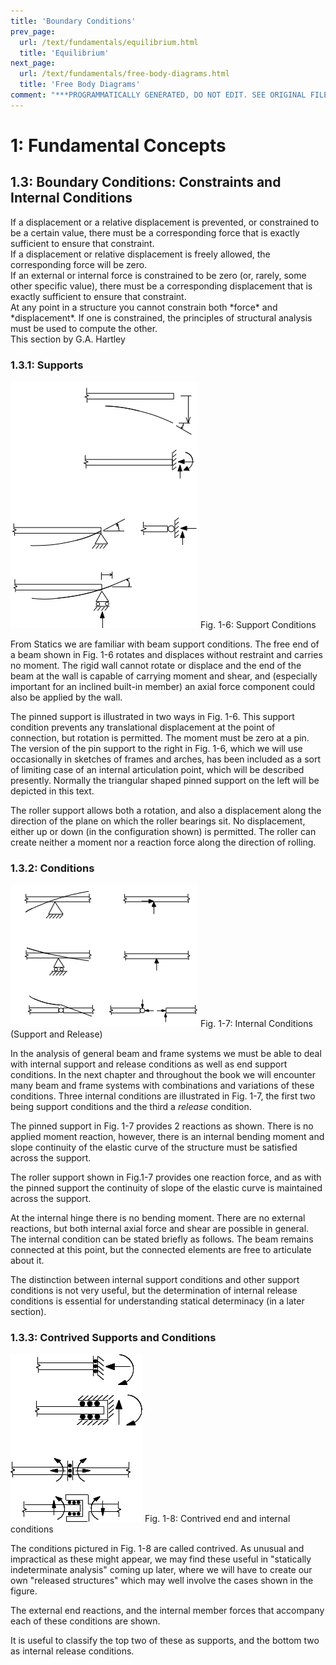 ```yaml
---
title: 'Boundary Conditions'
prev_page:
  url: /text/fundamentals/equilibrium.html
  title: 'Equilibrium'
next_page:
  url: /text/fundamentals/free-body-diagrams.html
  title: 'Free Body Diagrams'
comment: "***PROGRAMMATICALLY GENERATED, DO NOT EDIT. SEE ORIGINAL FILES IN /content***"
---
```

# 1: Fundamental Concepts

## 1.3: Boundary Conditions: Constraints and Internal Conditions

<div class="admonition important">
If a displacement or a relative displacement is
prevented, or constrained to be a certain value, there must be a
corresponding force that is exactly sufficient to ensure that
constraint.
<BR/>
If a displacement or relative displacement is freely allowed, the
corresponding force will be zero.
</div>

<div class="admonition important">
If an external or internal force is constrained to be
zero (or, rarely, some other specific value), there must be a
corresponding displacement that is exactly sufficient to ensure that
constraint.
</div>

<div class="admonition important">
At any point in a structure you cannot constrain both
*force* and *displacement*.  If one is constrained, the principles of
structural analysis must be used to compute the other.
</div>

<div class="admonition note">
This section by G.A. Hartley
</div>

### 1.3.1: Supports

![Support Conditions](../../images/fundamentals/bc/fig-1-6.png)
Fig. 1-6: Support Conditions

From Statics we are familiar with beam support conditions. The free
end of a beam shown in Fig. 1-6 rotates and displaces without
restraint and carries no moment. The rigid wall cannot rotate or
displace and the end of the beam at the wall is capable of carrying
moment and shear, and (especially important for an inclined built-in
member) an axial force component could also be applied by the wall.

The pinned support is illustrated in two ways in Fig. 1-6. This
support condition prevents any translational displacement at the point
of connection, but rotation is permitted. The moment must be zero at a
pin. The version of the pin support to the right in Fig. 1-6, which we
will use occasionally in sketches of frames and arches, has been
included as a sort of limiting case of an internal articulation point,
which will be described presently. Normally the triangular shaped
pinned support on the left will be depicted in this text.


The roller support allows both a rotation, and also a displacement
along the direction of the plane on which the roller bearings sit. No
displacement, either up or down (in the configuration shown) is
permitted.  The roller can create neither a moment nor a reaction
force along the direction of rolling.

### 1.3.2: Conditions

![Internal Conditions](../../images/fundamentals/bc/fig-1-7.png)
Fig. 1-7: Internal Conditions (Support and Release)


In the analysis of general beam and frame systems we must be able to
deal with internal support and release conditions as well as end
support conditions. In the next chapter and throughout the book we
will encounter many beam and frame systems with combinations and
variations of these conditions. Three internal conditions are
illustrated in Fig. 1-7, the first two being support conditions and
the third a *release* condition.

The pinned support in Fig. 1-7 provides 2 reactions as shown. There is
no applied moment reaction, however, there is an internal bending
moment and slope continuity of the elastic curve of the structure must
be satisfied across the support.


The roller support shown in Fig.1-7 provides one reaction force, and
as with the pinned support the continuity of slope of the elastic
curve is maintained across the support.


At the internal hinge there is no bending moment. There are no
external reactions, but both internal axial force and shear are
possible in general. The internal condition can be stated briefly as
follows. The beam remains connected at this point, but the connected
elements are free to articulate about it.

<div class="admonition note">
The distinction between internal support conditions and
other support conditions is not very useful, but the determination of
internal release conditions is essential for understanding statical
determinacy (in a later section).
</div>

### 1.3.3: Contrived Supports and Conditions

![Contrived end and internal conditions](../../images/fundamentals/bc/fig-1-8.png)
Fig. 1-8: Contrived end and internal conditions

The conditions pictured in Fig. 1-8 are called contrived. As unusual
and impractical as these might appear, we may find these useful in
"statically indeterminate analysis" coming up later, where we will
have to create our own "released structures" which may well involve
the cases shown in the figure.

The external end reactions, and the internal member forces that
accompany each of these conditions are shown.

It is useful to classify the top two of these as supports, and the
bottom two as internal release conditions.
